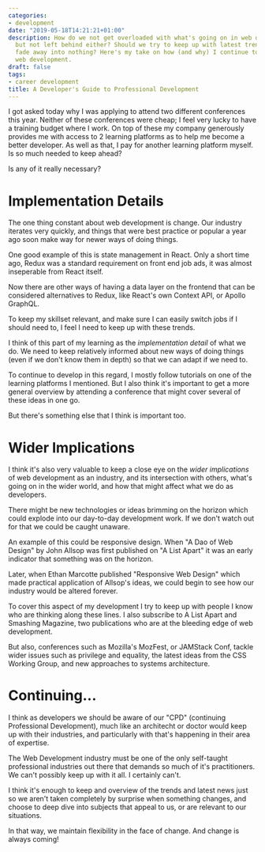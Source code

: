 ```yaml
---
categories:
- development
date: "2019-05-18T14:21:21+01:00"
description: How do we not get overloaded with what's going on in web development,
  but not left behind either? Should we try to keep up with latest trends that might
  fade away into nothing? Here's my take on how (and why) I continue to learn about
  web development.
draft: false
tags:
- career development
title: A Developer's Guide to Professional Development
---
```

 
I got asked today why I was applying to attend two different conferences this year. Neither of these conferences were cheap; I feel very lucky to have a training budget where I work. On top of these my company generously provides me with access to 2 learning platforms as to help me become a better developer. As well as that, I pay for another learning platform myself. Is so much needed to keep ahead?
 
Is any of it really necessary?
 
# Implementation Details
 
The one thing constant about web development is change. Our industry iterates very quickly, and things that were best practice or popular a year ago soon make way for newer ways of doing things.
 
One good example of this is state management in React. Only a short time ago, Redux was a standard requirement on front end job ads, it was almost inseperable from React itself.
 
Now there are other ways of having a data layer on the frontend that can be considered alternatives to Redux, like React's own Context API, or Apollo GraphQL.
 
To keep my skillset relevant, and make sure I can easily switch jobs if I should need to, I feel I need to keep up with these trends.
 
I think of this part of my learning as the _implementation detail_ of what we do. We need to keep relatively informed about new ways of doing things (even if we don't know them in depth) so that we can adapt if we need to.
 
To continue to develop in this regard, I mostly follow tutorials on one of the learning platforms I mentioned. But I also think it's important to get a more general overview by attending a conference that might cover several of these ideas in one go.
 
But there's something else that I think is important too.
 
# Wider Implications
 
I think it's also very valuable to keep a close eye on  the _wider implications_ of web development as an industry, and its intersection with others, what's going on in the wider world, and how that might affect what we do as developers.
 
There might be new technologies or ideas brimming on the horizon which could explode into our day-to-day development work. If we don't watch out for that we could be caught unaware.
 
An example of this could be responsive design. When "A Dao of Web Design" by John Allsop was first published on "A List Apart" it was an early indicator that something was on the horizon.
 
Later, when Ethan Marcotte published "Responsive Web Design" which made practical application of Allsop's ideas, we could begin to see how our industry would be altered forever.
 
To cover this aspect of my development I try to keep up with people I know who are thinking along these lines. I also subscribe to A List Apart and Smashing Magazine, two publications who are at the bleeding edge of web development.
 
But also, conferences such as Mozilla's MozFest, or JAMStack Conf, tackle wider issues such as privilege and equality, the latest ideas from the CSS Working Group, and new approaches to systems architecture.
 
# Continuing...
 
I think as developers we should be aware of our "CPD" (continuing Professional Development), much like an architecht or doctor would keep up with their industries, and particularly with that's happening in their area of expertise.
 
The Web Development industry must be one of the only self-taught professional industries out there that demands so much of it's practitioners. We can't possibly keep up with it all. I certainly can't.
 
I think it's enough to keep and overview of the trends and latest news just so we aren't taken completely by surprise when something changes, and choose to deep dive into subjects that appeal to us, or are relevant to our situations.
 
In that way, we maintain flexibility in the face of change. And change is always coming!